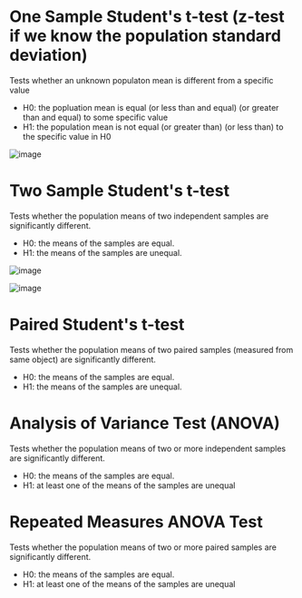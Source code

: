 # One Sample Student's t-test (z-test if we know the population standard deviation)

Tests whether an unknown populaton mean is different from a specific value

* H0: the popluation mean is equal (or less than and equal) (or greater than and equal) to some specific value
* H1: the population mean is not equal (or greater than) (or less than) to the specific value in H0 

![image](https://user-images.githubusercontent.com/60442877/190534444-995b8638-7fe9-4706-aea3-e9f95fb88c49.png)

# Two Sample Student's t-test

Tests whether the population means of two independent samples are significantly different.

* H0: the means of the samples are equal.
* H1: the means of the samples are unequal.

![image](https://user-images.githubusercontent.com/60442877/190536305-9ede6600-77ac-4ece-82e4-b83fab600fca.png)

![image](https://user-images.githubusercontent.com/60442877/190536697-4a239e4a-35dd-403c-a742-677d42a2a3cc.png)




# Paired Student's t-test

Tests whether the population means of two paired samples (measured from same object) are significantly different.

* H0: the means of the samples are equal.
* H1: the means of the samples are unequal.

# Analysis of Variance Test (ANOVA)

Tests whether the population means of two or more independent samples are significantly different.

* H0: the means of the samples are equal.
* H1: at least one of the means of the samples are unequal

# Repeated Measures ANOVA Test

Tests whether the population means of two or more paired samples are significantly different.

* H0: the means of the samples are equal.
* H1: at least one of the means of the samples are unequal
